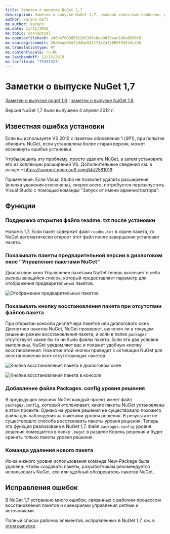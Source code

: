 ```yaml
---
title: Заметки о выпуске NuGet 1,7
description: Заметки о выпуске NuGet 1,7, включая известные проблемы, исправления ошибок, добавленные функции и DCR.
author: karann-msft
ms.author: karann
ms.date: 11/11/2016
ms.topic: conceptual
ms.openlocfilehash: a98da76038582202396c8da96f8eae166e6096f6
ms.sourcegitcommit: 26a8eae00af2d4be581171e7a73009f94534c336
ms.translationtype: MT
ms.contentlocale: ru-RU
ms.lasthandoff: 12/25/2019
ms.locfileid: "75383323"
---
```

# <a name="nuget-17-release-notes"></a>Заметки о выпуске NuGet 1,7

[Заметки о выпуске nuget 1,6](../release-notes/nuget-1.6.md) | [заметок о выпуске NuGet 1,8](../release-notes/nuget-1.8.md)

Версия NuGet 1,7 была выпущена 4 апреля 2012 г.

## <a name="known-installation-issue"></a>Известная ошибка установки
Если вы используете VS 2010 с пакетом обновления 1 (SP1), при попытке обновить NuGet, если установлена более старая версия, может возникнуть ошибка установки.

Чтобы решить эту проблему, просто удалите NuGet, а затем установите его из коллекции расширений VS.  Дополнительные сведения см. в разделе <https://support.microsoft.com/kb/2581019>.

Примечание. Если Visual Studio не позволит удалить расширение (кнопка удаления отключена), скорее всего, потребуется перезапустить Visual Studio с помощью команды "Запуск от имени администратора".

## <a name="features"></a>Функции

### <a name="support-opening-readmetxt-file-after-installation"></a>Поддержка открытия файла readme. txt после установки
Новое в 1,7. Если пакет содержит файл `readme.txt` в корне пакета, то NuGet автоматически откроет этот файл после завершения установки пакета.

### <a name="show-prerelease-packages-in-the-manage-nuget-packages-dialog"></a>Показывать пакеты предварительной версии в диалоговом окне "Управление пакетами NuGet"
Диалоговое окно Управление пакетами NuGet теперь включает в себя раскрывающийся список, который предоставляет параметр для отображения предварительных пакетов.

![Отображение предварительных пакетов](./media/prerelease-dropdown.png)

### <a name="show-package-restore-button-when-package-files-are-missing"></a>Показывать кнопку восстановления пакета при отсутствии файлов пакета
При открытии консоли диспетчера пакетов или диалогового окна Диспетчер пакетов NuGet, NuGet проверяет, включен ли в текущем решении режим восстановления пакета, и если в папке `packages` отсутствуют какие бы то ни было файлы пакета. Если эти два условия выполнены, NuGet уведомляет вас и покажет удобную кнопку восстановления. Нажатие этой кнопки приведет к активации NuGet для восстановления всех отсутствующих пакетов.

![Кнопка восстановления пакета в диалоговом окне](./media/packagerestore-dialog.png)

![Кнопка восстановления пакета в консоли](./media/packagerestore-console.png)

### <a name="add-solution-level-packagesconfig-file"></a>Добавление файла Packages. config уровня решения
В предыдущих версиях NuGet каждый проект имеет файл `packages.config`, который отслеживает, какие пакеты NuGet установлены в этом проекте. Однако на уровне решения не существовало похожего файла для наблюдения за пакетами уровня решения. В результате не существовало способа восстановить пакеты уровня решения.
Теперь эта функция реализована в NuGet 1,7. Файл `packages.config` уровня решения помещается в папку `.nuget` в разделе Корень решения и будет хранить только пакеты уровня решения.

### <a name="remove-new-package-command"></a>Команда удаления нового пакета
Из-за низкого уровня использования команда New-Package была удалена. Чтобы создавать пакеты, разработчикам рекомендуется использовать NuGet. exe или удобный обозреватель пакетов NuGet.

## <a name="bug-fixes"></a>Исправления ошибок
В NuGet 1,7 устранено много ошибок, связанных с рабочим процессом восстановления пакетов и сценариями управления сетями и источниками.

Полный список рабочих элементов, исправленных в NuGet 1,7, см. в [этом выпуске](http://nuget.codeplex.com/workitem/list/advanced?keyword=&status=Closed&type=All&priority=All&release=NuGet%201.7&assignedTo=All&component=All&sortField=Votes&sortDirection=Descending&page=0).

